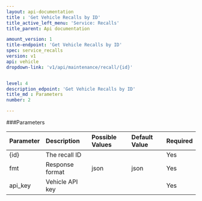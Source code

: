 ```yaml
---
layout: api-documentation
title : 'Get Vehicle Recalls by ID'
title_active_left_menu: 'Service: Recalls'
title_parent: Api documentation

amount_version: 1
title-endpoint: 'Get Vehicle Recalls by ID'
spec: service_recalls
version: v1
api: vehicle
dropdown-link: 'v1/api/maintenance/recall/{id}'


level: 4
description_edpoint: 'Get Vehicle Recalls by ID'
title_md : Parameters
number: 2

---
```


###Parameters

| Parameter  | Description                           | Possible Values   | Default Value | Required |
|:-----------|:--------------------------------------|:------------------|:--------------|:---------|
| {id}       | The recall ID                         |                   |               | Yes      |
| fmt        | Response format                       | json              | json          | Yes      |
| api_key    | Vehicle API key                       |                   |               | Yes      |
